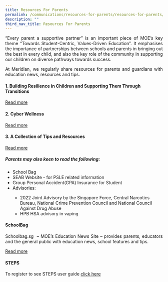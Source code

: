 ```yaml
---
title: Resources For Parents
permalink: /communications/resources-for-parents/resources-for-parents/
description: ""
third_nav_title: Resources For Parents
---
```

<p align = "justify">“Every parent a supportive partner” is an important piece of MOE’s key theme “Towards Student-Centric, Values-Driven Education”. It emphasises the importance of partnerships between schools and parents in bringing out the best in every child, and also the key role of the community in supporting our children on diverse pathways towards success.</p>

<p align = "justify">At Meridian, we regularly share resources for parents and guardians with education news, resources and tips.</p>


<h4>1. Building Resilience in Children and Supporting Them Through Transitions</h4><a href = "https://www.meridianpri.moe.edu.sg/communications/resources-for-parents/children-support/">Read more</a>

<h4>2. Cyber Wellness</h4>
<a href = "https://www.meridianpri.moe.edu.sg/communications/resources-for-parents/cyber-wellness/">Read more</a>

<h4>3. A Collection of Tips and Resources</h4>
<a href = "https://www.meridianpri.moe.edu.sg/communications/resources-for-parents/a-collection-of-tips-and-resources/">Read more</a>

<h5>Parents may also keen to read the following:</h5>
<ul>
	<li>School Bag</li>
	<li>SEAB Website - for PSLE related information</li>
	<li>Group Personal Accident(GPA) Insurance for Student</li>
	<li>Advisories:</li>
		<ul class="square">  
		<li>2022 Joint Advisory by the Singapore Force, Central Narcotics Bureau, National Crime Prevention Council and National Council Against Drug Abuse</li>  
		<li>HPB HSA advisory in vaping</li>  
 </ul>
</ul>


#### SchoolBag

<p align = "justify">Schoolbag.sg  – MOE’s Education News Site – provides parents, educators and the general public with education news, school features and tips.</p>

<a href = "https://www.schoolbag.edu.sg/">Read more</a>

#### STEPS

To register to see STEPS user guide <a href = "/files/Communications/Resources%20for%20Parents/Annex%20C-%20Step%20By%20Step%20Guide%20for%20Internet%20Users.pdf">click here</a>